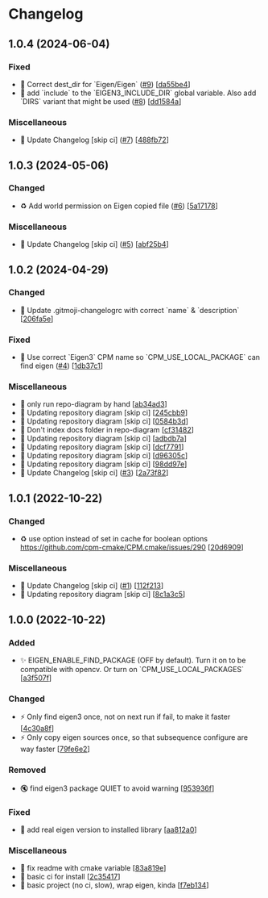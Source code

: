 # Changelog

<a name="1.0.4"></a>
## 1.0.4 (2024-06-04)

### Fixed

- 🐛 Correct dest_dir for &#x60;Eigen/Eigen&#x60; ([#9](https://github.com/Naostage/eigen.cmake/issues/9)) [[da55be4](https://github.com/Naostage/eigen.cmake/commit/da55be40e861ebd1702011390f86b3fcee019591)]
- 🐛 add &#x60;include&#x60; to the &#x60;EIGEN3_INCLUDE_DIR&#x60; global variable. Also add &#x60;DIRS&#x60; variant that might be used ([#8](https://github.com/Naostage/eigen.cmake/issues/8)) [[dd1584a](https://github.com/Naostage/eigen.cmake/commit/dd1584ac2da5492be156a4386cf5d6c2c7427408)]

### Miscellaneous

- 📝 Update Changelog [skip ci] ([#7](https://github.com/Naostage/eigen.cmake/issues/7)) [[488fb72](https://github.com/Naostage/eigen.cmake/commit/488fb72b3927a7a038d28179196b0f17cbcdfc45)]


<a name="1.0.3"></a>
## 1.0.3 (2024-05-06)

### Changed

- ♻️ Add world permission on Eigen copied file ([#6](https://github.com/Naostage/eigen.cmake/issues/6)) [[5a17178](https://github.com/Naostage/eigen.cmake/commit/5a1717886e189ace438f022b7d25c654f55870a6)]

### Miscellaneous

- 📝 Update Changelog [skip ci] ([#5](https://github.com/Naostage/eigen.cmake/issues/5)) [[abf25b4](https://github.com/Naostage/eigen.cmake/commit/abf25b435a57fad9ff010e42b6f9a488977cf8de)]


<a name="1.0.2"></a>
## 1.0.2 (2024-04-29)

### Changed

- 🔧 Update .gitmoji-changelogrc with correct &#x60;name&#x60; &amp; &#x60;description&#x60; [[206fa5e](https://github.com/Naostage/eigen.cmake/commit/206fa5e77d9319c0c176b09696a7e8c694d67487)]

### Fixed

- 🐛 Use correct &#x60;Eigen3&#x60; CPM name so &#x60;CPM_USE_LOCAL_PACKAGE&#x60; can find eigen ([#4](https://github.com/Naostage/eigen.cmake/issues/4)) [[1db37c1](https://github.com/Naostage/eigen.cmake/commit/1db37c1ab82fdef379f662217cd852ad8ac4fd9b)]

### Miscellaneous

-  👷 only run repo-diagram by hand [[ab34ad3](https://github.com/Naostage/eigen.cmake/commit/ab34ad302024895a0752b689af820d755756a6a5)]
- 📝 Updating repository diagram [skip ci] [[245cbb9](https://github.com/Naostage/eigen.cmake/commit/245cbb937b98ec81bf04f1fe3d9df20f927536ac)]
- 📝 Updating repository diagram [skip ci] [[0584b3d](https://github.com/Naostage/eigen.cmake/commit/0584b3d0ebce34f0d365f266a4d87d042dbdf97d)]
-  👷 Don&#x27;t index docs folder in repo-diagram [[cf31482](https://github.com/Naostage/eigen.cmake/commit/cf31482a3ad75b487a6809718814162e78a1d30b)]
- 📝 Updating repository diagram [skip ci] [[adbdb7a](https://github.com/Naostage/eigen.cmake/commit/adbdb7af62c1c8d6cb012199c18fe06444fec6cd)]
- 📝 Updating repository diagram [skip ci] [[dcf7791](https://github.com/Naostage/eigen.cmake/commit/dcf77913f4120eb7fc61b20b35210dc82b4759d8)]
- 📝 Updating repository diagram [skip ci] [[d96305c](https://github.com/Naostage/eigen.cmake/commit/d96305c55f0e0cf2bd3916c9d7f853b7f3049566)]
- 📝 Updating repository diagram [skip ci] [[98dd97e](https://github.com/Naostage/eigen.cmake/commit/98dd97e1eeb25c6aad4b955835bff67bbfe8d1ff)]
- 📝 Update Changelog [skip ci] ([#3](https://github.com/Naostage/eigen.cmake/issues/3)) [[2a73f82](https://github.com/Naostage/eigen.cmake/commit/2a73f82f2c551950ec945a1b4760f85e4a488eb8)]


<a name="1.0.1"></a>
## 1.0.1 (2022-10-22)

### Changed

- ♻️ use option instead of set in cache for boolean options https://github.com/cpm-cmake/CPM.cmake/issues/290 [[20d6909](https://github.com/Naostage/eigen.cmake/commit/20d69093e327ce621b705d7d0cc2f811c5a3247f)]

### Miscellaneous

- 📝 Update Changelog [skip ci] ([#1](https://github.com/Naostage/eigen.cmake/issues/1)) [[112f213](https://github.com/Naostage/eigen.cmake/commit/112f2134e7d26d99445d603a17163284d44e6bb9)]
- 📝 Updating repository diagram [skip ci] [[8c1a3c5](https://github.com/Naostage/eigen.cmake/commit/8c1a3c519acab51d413673af7de848b1a7673c93)]


<a name="1.0.0"></a>
## 1.0.0 (2022-10-22)

### Added

- ✨ EIGEN_ENABLE_FIND_PACKAGE (OFF by default). Turn it on to be compatible with opencv. Or turn on &#x60;CPM_USE_LOCAL_PACKAGES&#x60; [[a3f507f](https://github.com/Naostage/eigen.cmake/commit/a3f507f914ce1511485ebde8692330bbd3d8b92a)]

### Changed

- ⚡ Only find eigen3 once, not on next run if fail, to make it faster [[4c30a8f](https://github.com/Naostage/eigen.cmake/commit/4c30a8f18464b042a39b9c0323d701b80aa848dc)]
- ⚡ Only copy eigen sources once, so that subsequence configure are way faster [[79fe6e2](https://github.com/Naostage/eigen.cmake/commit/79fe6e29075b5d5848379a04e8c65213d32e095a)]

### Removed

- 🔇 find eigen3 package QUIET to avoid warning [[953936f](https://github.com/Naostage/eigen.cmake/commit/953936f5568bea0b65f1a5c18a1a1039f6b68434)]

### Fixed

- 🐛 add real eigen version to installed library [[aa812a0](https://github.com/Naostage/eigen.cmake/commit/aa812a0e68b531b88be8aa6d6280d11968a02853)]

### Miscellaneous

- 📝 fix readme with cmake variable [[83a819e](https://github.com/Naostage/eigen.cmake/commit/83a819eb621602d762b407e41bd510c68c0abfc7)]
-  👷 basic ci for install [[2c35417](https://github.com/Naostage/eigen.cmake/commit/2c35417272717497c9064edd8018d65be8f0d35d)]
- 🌱 basic project (no ci, slow), wrap eigen, kinda [[f7eb134](https://github.com/Naostage/eigen.cmake/commit/f7eb134f55b63ff0bc68b63385f3eecaedb8def3)]


